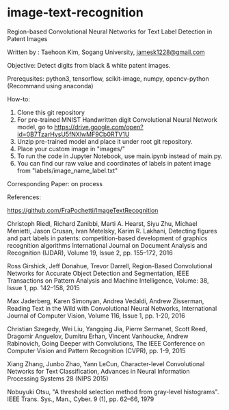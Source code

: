# image-text-recognition

Region-based Convolutional Neural Networks for Text Label Detection in Patent Images

Written by : Taehoon Kim, Sogang University, jamesk1228@gmail.com

Objective: Detect digits from black & white patent images.

Prerequsites: python3, tensorflow, scikit-image, numpy, opencv-python (Recommand using anaconda)

How-to: 
1. Clone this git repository 
2. For pre-trained MNIST Handwritten digit Convolutional Neural Network model, 
   go to https://drive.google.com/open?id=0B7TzarHysU5fNXlwMF9Cb0RTV1U
3. Unzip pre-trained model and place it under root git repository.
4. Place your custom image in "images/"
5. To run the code in Jupyter Notebook, use main.ipynb instead of main.py.
6. You can find our raw value and coordinates of labels in patent image from "labels/image_name_label.txt"

Corresponding Paper: on process

References:

https://github.com/FraPochetti/ImageTextRecognition

Christoph Riedl, Richard Zanibbi, Marti A. Hearst, Siyu Zhu, Michael Menietti, Jason Crusan, Ivan Metelsky, Karim R. Lakhani, Detecting figures and part labels in patents: competition-based development of graphics recognition algorithms International Journal on Document Analysis and Recognition (IJDAR), Volume 19, Issue 2, pp. 155–172, 2016

Ross Girshick, Jeff Donahue, Trevor Darrell, Region-Based Convolutional Networks for Accurate Object Detection and Segmentation, IEEE Transactions on Pattern Analysis and Machine Intelligence, Volume: 38, Issue 1, pp. 142–158, 2015

Max Jaderberg, Karen Simonyan, Andrea Vedaldi, Andrew Zisserman, Reading Text in the Wild with Convolutional Neural Networks, International Journal of Computer Vision, Volume 116, Issue 1, pp. 1-20, 2016

Christian Szegedy, Wei Liu, Yangqing Jia, Pierre Sermanet, Scott Reed, Dragomir Anguelov, Dumitru Erhan, Vincent Vanhoucke, Andrew Rabinovich, Going Deeper with Convolutions, The IEEE Conference on Computer Vision and Pattern Recognition (CVPR), pp. 1-9, 2015

Xiang Zhang, Junbo Zhao, Yann LeCun, Character-level Convolutional Networks for Text Classification, Advances in Neural Information Processing Systems 28 (NIPS 2015)

Nobuyuki Otsu, "A threshold selection method from gray-level histograms". IEEE Trans. Sys., Man., Cyber. 9 (1), pp. 62–66, 1979

